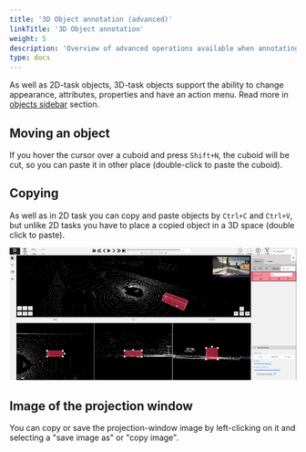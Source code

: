 ```yaml
---
title: '3D Object annotation (advanced)'
linkTitle: '3D Object annotation'
weight: 5
description: 'Overview of advanced operations available when annotating 3D objects.'
type: docs
---
```


As well as 2D-task objects, 3D-task objects support the ability to change appearance, attributes,
properties and have an action menu. Read more in [objects sidebar](/manual/basics/objects-sidebar/) section.

## Moving an object

If you hover the cursor over a cuboid and press `Shift+N`, the cuboid will be cut,
so you can paste it in other place (double-click to paste the cuboid).

## Copying

As well as in 2D task you can copy and paste objects by `Ctrl+C` and `Ctrl+V`,
but unlike 2D tasks you have to place a copied object in a 3D space (double click to paste).

  ![](/images/gif030_carla_town3.gif)

## Image of the projection window

You can copy or save the projection-window image by left-clicking on it and selecting a "save image as" or "copy image".
